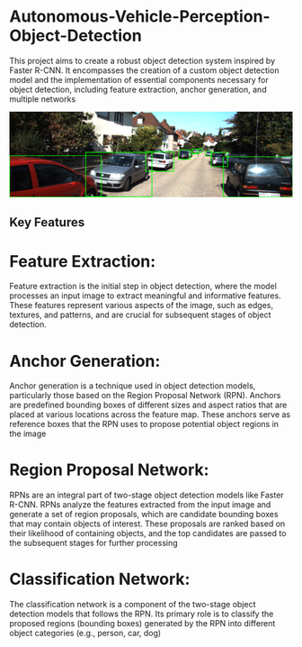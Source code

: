 # Autonomous-Vehicle-Perception-Object-Detection
This project aims to create a robust object detection system inspired by Faster R-CNN. It encompasses the creation of a custom object detection model and the implementation of essential components necessary for object detection, including feature extraction, anchor generation, and multiple networks

![Project Image](https://github.com/AneeshGidda/Autonomous-Vehicle-Perception-Object-Detection/blob/main/Screenshot%20(405).png)

## Key Features

# Feature Extraction:

Feature extraction is the initial step in object detection, where the model processes an input image to extract meaningful and informative features.
These features represent various aspects of the image, such as edges, textures, and patterns, and are crucial for subsequent stages of object detection.

# Anchor Generation:

Anchor generation is a technique used in object detection models, particularly those based on the Region Proposal Network (RPN).
Anchors are predefined bounding boxes of different sizes and aspect ratios that are placed at various locations across the feature map.
These anchors serve as reference boxes that the RPN uses to propose potential object regions in the image

# Region Proposal Network:

RPNs are an integral part of two-stage object detection models like Faster R-CNN.
RPNs analyze the features extracted from the input image and generate a set of region proposals, which are candidate bounding boxes that may contain objects of interest.
These proposals are ranked based on their likelihood of containing objects, and the top candidates are passed to the subsequent stages for further processing

# Classification Network:

The classification network is a component of the two-stage object detection models that follows the RPN.
Its primary role is to classify the proposed regions (bounding boxes) generated by the RPN into different object categories (e.g., person, car, dog)
